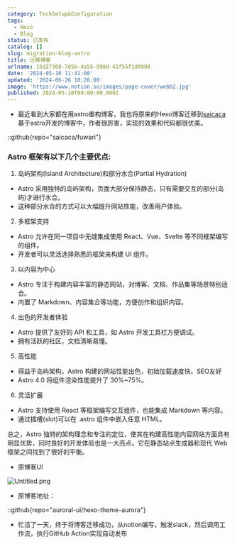 ```yaml
---
category: TechSetup&Configuration
tags:
  - Hexo
  - Blog
status: 已发布
catalog: []
slug: migration-blog-astro
title: 迁移博客
urlname: 15d27368-7d56-4a55-998d-41f55f1d0998
date: '2024-05-10 11:41:00'
updated: '2024-06-26 18:26:00'
image: 'https://www.notion.so/images/page-cover/webb2.jpg'
published: 2024-05-10T08:00:00.000Z
---
```

- 最近看到大家都在用astro重构博客，我也将原来的Hexo博客迁移到[saicaca](https://github.com/saicaca/fuwari)基于astro开发的博客中，作者很厉害，实现的效果和代码都很优美。

::github{repo="saicaca/fuwari"}


### Astro 框架有以下几个主要优点:



1. 岛屿架构(Island Architecture)和部分水合(Partial Hydration)
- Astro 采用独特的岛屿架构，页面大部分保持静态，只有需要交互的部分(岛屿)才进行水合。
- 这种部分水合的方式可以大幅提升网站性能，改善用户体验。

2. 多框架支持
- Astro 允许在同一项目中无缝集成使用 React、Vue、Svelte 等不同框架编写的组件。
- 开发者可以灵活选择熟悉的框架来构建 UI 组件。

3. 以内容为中心
- Astro 专注于构建内容丰富的静态网站，对博客、文档、作品集等场景特别适合。
- 内置了 Markdown、内容集合等功能，方便创作和组织内容。

4. 出色的开发者体验
- Astro 提供了友好的 API 和工具，如 Astro 开发工具栏方便调试。
- 拥有活跃的社区，文档清晰易懂。

5. 高性能
- 得益于岛屿架构，Astro 构建的网站性能出色，初始加载速度快。SEO友好
- Astro 4.0 将组件渲染性能提升了 30%~75%。

6. 灵活扩展
- Astro 支持使用 React 等框架编写交互组件，也能集成 Markdown 等内容。
- 通过插槽(slot)可以在 .astro 组件中嵌入任意 HTML。

总之，Astro 独特的架构理念和专注的定位，使其在构建高性能内容网站方面具有明显优势，同时良好的开发体验也是一大亮点。它在静态站点生成器和现代 Web 框架之间找到了很好的平衡。

- 原博客UI

![Untitled.png](https://prod-files-secure.s3.us-west-2.amazonaws.com/5d24fe63-e567-4804-86f9-9fdc62e13082/3d59c350-432a-4fb6-a08f-0638fef2026e/Untitled.png?X-Amz-Algorithm=AWS4-HMAC-SHA256&X-Amz-Content-Sha256=UNSIGNED-PAYLOAD&X-Amz-Credential=ASIAZI2LB466XXLQGLGO%2F20250312%2Fus-west-2%2Fs3%2Faws4_request&X-Amz-Date=20250312T213428Z&X-Amz-Expires=3600&X-Amz-Security-Token=IQoJb3JpZ2luX2VjEH0aCXVzLXdlc3QtMiJHMEUCIBaltwgeP3YWbjyklshRMb9oUuuAECLaoTv7gQskTbMGAiEAp%2F63Mk3FQ1PikLuTIrhaMu2A%2BYeeP6actymKmSRQFQUqiAQIxv%2F%2F%2F%2F%2F%2F%2F%2F%2F%2FARAAGgw2Mzc0MjMxODM4MDUiDGfHEA8CURGQ7hMCmyrcA4Cqe4eHUS5%2BA85v5g83qfPe3Vu%2BnNquMJuZTv5x2yIJTZ%2FhKnh7T5C4pkeRAoeOh%2FDXnZ4queD0av5x1oKbHAJDOUyMjgsKrWd76wlGEVyMi1Af8dWjklw0Qnw2SS%2FmXeIEJdjvji7Z7Po3Vi313JktFAJBqWRUncMuJn2KOdAuDY0RUSbmVhVlIqS6GiVxJw%2FyJ23UOzlxHm2%2BYa86IlF39JDYf38QB9NkArsl41T8ASz%2BFWGY3vjKhH8uhDMd9uzvNtXCtj3SfYyPOnnJsjfzE5jNEbEyNtKaEwkPB8dYoDF2FQesgYARK%2BOIweDNAH4zlyLw7hlc1oyRYDt9BPieJPmLtFxbA2LQ%2Bdkp5T26B%2B1pWim9TGJE7JaXJo7JqZeDNai2StbON%2BvegSr%2FcPXdH%2FWU1qlhiDnTMIyKEKquy4k82HjJ9hNsCp3Iq%2BSTdC%2FbiuFHbZ9B28jzW%2BhI352atkD4m8eW8jUnbeCrX7ppixVUug83TOR32UVKez89GaxktEO%2Bdrssd8%2F6vDeUG4wNp2TcRZAc5UyJuN%2FKABj3KLYAc3cH76XRSRVglVeQlsZXfPWLz8iFQ2vhmM5NpcnaV7xaAexzzJhErV9s4c4e%2F9i6pbmKDTCYUGTNMIDjx74GOqUBjUWgWqX0S1RX%2BcOFPyZF2oSOcP2aIK8rnDtkMG4fWOjhm%2FAy%2FtU9s62gZBvA8z9rZ562DuQ9PnrZmdSSq3a3hjDJP0wqLUrFDCO%2F5pk6IVCxR3h7HM%2FfoRobn9U8UpogaVTw0cILMvU7WBdc513v16eeyIO%2BHXwNIKQfUJ%2Byq5NFqe4GFyGaRH1qM0niMotwEISahoL6hiBOPq80L57SwJHL2QiB&X-Amz-Signature=97509652d825e6d81dbc9068c7053978d5fa1e96d94a0b3848e28c3bf55ded29&X-Amz-SignedHeaders=host&x-id=GetObject)

- 原博客地址：

::github{repo="auroral-ui/hexo-theme-aurora"}

- 忙活了一天，终于将博客迁移成功，从notion编写，触发slack，然后调用工作流，执行GitHub Action实现自动发布
